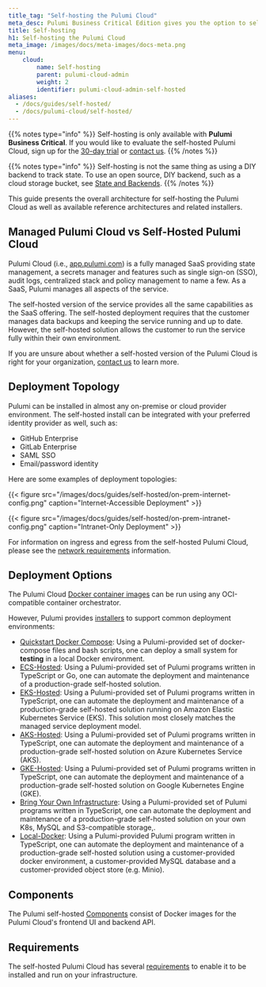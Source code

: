 ```yaml
---
title_tag: "Self-hosting the Pulumi Cloud"
meta_desc: Pulumi Business Critical Edition gives you the option to self-host Pulumi within your organization's infrastructure.
title: Self-hosting
h1: Self-hosting the Pulumi Cloud
meta_image: /images/docs/meta-images/docs-meta.png
menu:
    cloud:
        name: Self-hosting
        parent: pulumi-cloud-admin
        weight: 2
        identifier: pulumi-cloud-admin-self-hosted
aliases:
  - /docs/guides/self-hosted/
  - /docs/pulumi-cloud/self-hosted/
---
```


{{% notes type="info" %}}
Self-hosting is only available with **Pulumi Business Critical**. If you would like to evaluate the self-hosted Pulumi Cloud, sign up for the [30-day trial](/product/self-hosted#self-hosted-trial) or [contact us](/contact/).
{{% /notes %}}

{{% notes type="info" %}}
Self-hosting is not the same thing as using a DIY backend to track state. To use an open source, DIY backend, such as a cloud storage bucket, see [State and Backends](/docs/concepts/state/).
{{% /notes %}}

This guide presents the overall architecture for self-hosting the Pulumi Cloud as well as available reference architectures and related installers.

## Managed Pulumi Cloud vs Self-Hosted Pulumi Cloud

Pulumi Cloud (i.e., [app.pulumi.com](https://app.pulumi.com)) is a fully managed SaaS providing state management, a secrets manager and features such as single sign-on (SSO), audit logs, centralized stack and policy management to name a few. As a SaaS, Pulumi manages all aspects of the service.

The self-hosted version of the service provides all the same capabilities as the SaaS offering. The self-hosted deployment requires that the customer manages data backups and keeping the service running and up to date.  However, the self-hosted solution allows the customer to run the service fully within their own environment.

If you are unsure about whether a self-hosted version of the Pulumi Cloud is right for your organization, [contact us](/contact/) to learn more.

## Deployment Topology

Pulumi can be installed in almost any on-premise or cloud provider environment. The self-hosted install can be integrated with your preferred identity provider as well, such as:

* GitHub Enterprise
* GitLab Enterprise
* SAML SSO
* Email/password identity

Here are some examples of deployment topologies:

{{< figure src="/images/docs/guides/self-hosted/on-prem-internet-config.png" caption="Internet-Accessible Deployment" >}}

{{< figure src="/images/docs/guides/self-hosted/on-prem-intranet-config.png" caption="Intranet-Only Deployment" >}}

For information on ingress and egress from the self-hosted Pulumi Cloud, please see the [network requirements](/docs/pulumi-cloud/self-hosted/network/) information.

## Deployment Options

The Pulumi Cloud [Docker container images](/docs/pulumi-cloud/self-hosted/components/) can be run using any OCI-compatible container orchestrator.

However, Pulumi provides [installers](https://github.com/pulumi/pulumi-self-hosted-installers) to support common deployment environments:

* [Quickstart Docker Compose](/docs/pulumi-cloud/self-hosted/deployment-options/quickstart-docker-compose/): Using a Pulumi-provided set of docker-compose files and bash scripts, one can deploy a small system for **testing** in a local Docker environment.
* [ECS-Hosted](/docs/pulumi-cloud/self-hosted/deployment-options/ecs-hosted/): Using a Pulumi-provided set of Pulumi programs written in TypeScript or Go, one can automate the deployment and maintenance of a production-grade self-hosted solution.
* [EKS-Hosted](/docs/pulumi-cloud/self-hosted/deployment-options/eks-hosted/): Using a Pulumi-provided set of Pulumi programs written in TypeScript, one can automate the deployment and maintenance of a production-grade self-hosted solution running on Amazon Elastic Kubernetes Service (EKS). This solution most closely matches the managed service deployment model.
* [AKS-Hosted](/docs/pulumi-cloud/self-hosted/deployment-options/aks-hosted/): Using a Pulumi-provided set of Pulumi programs written in TypeScript, one can automate the deployment and maintenance of a production-grade self-hosted solution on Azure Kubernetes Service (AKS).
* [GKE-Hosted](/docs/pulumi-cloud/self-hosted/deployment-options/gke-hosted/): Using a Pulumi-provided set of Pulumi programs written in TypeScript, one can automate the deployment and maintenance of a production-grade self-hosted solution on Google Kubernetes Engine (GKE).
* [Bring Your Own Infrastructure](/docs/pulumi-cloud/self-hosted/deployment-options/byo-infra-hosted/): Using a Pulumi-provided set of Pulumi programs written in TypeScript, one can automate the deployment and maintenance of a production-grade self-hosted solution on your own K8s, MySQL and S3-compatible storage,.
* [Local-Docker](/docs/pulumi-cloud/self-hosted/deployment-options/local-docker/): Using a Pulumi-provided Pulumi program written in TypeScript, one can automate the deployment and maintenance of a production-grade self-hosted solution using a customer-provided docker environment,  a customer-provided MySQL database and a customer-provided object store (e.g. Minio).

## Components

The Pulumi self-hosted [Components](/docs/pulumi-cloud/self-hosted/components/) consist of Docker images for the Pulumi Cloud's frontend UI and backend API.

## Requirements

The self-hosted Pulumi Cloud has several [requirements](/docs/pulumi-cloud/self-hosted/network/) to enable it to be installed and run on your infrastructure.
